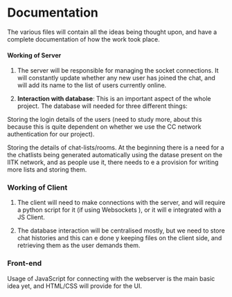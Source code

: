 # Documentation

The various files will contain all the ideas being thought upon, and have a complete documentation of how the work took place.

#### Working of Server
1. The server will be responsible for managing the socket connections. It will constantly update whether any new user has joined the chat, and will add its name to the list of users currently online.

2. __Interaction with database__: This is an important aspect of the whole project. The database will needed for three different things:

Storing the login details of the users (need to study more, about this because this is quite dependent on whether we use the CC network authentication for our project).

Storing the details of chat-lists/rooms. At the beginning there is a need for a the chatlists being generated automatically using the datase present on the IITK network, and as people use it, there needs to e a provision for writing more lists and storing them.

### Working of Client
1. The client will need to make connections with the server, and will require a python script for it (if using Websockets ), or it will e integrated with a JS Client.

2. The database interaction will be centralised mostly, but we need to store chat histories and this can e done y keeping files on the client side, and retrieving them as the user demands them.

### Front-end

Usage of JavaScript for connecting with the webserver is the main basic idea yet, and HTML/CSS will provide for the UI.

